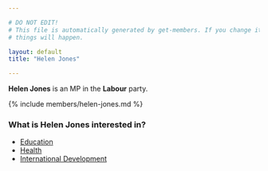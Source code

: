 ```yaml
---

# DO NOT EDIT!
# This file is automatically generated by get-members. If you change it, bad
# things will happen.

layout: default
title: "Helen Jones"

---
```


**Helen Jones** is an MP in the **Labour** party.

{% include members/helen-jones.md %}

### What is Helen Jones interested in?


* [Education](/interests/education.html)
* [Health](/interests/health.html)
* [International Development](/interests/international-development.html)
